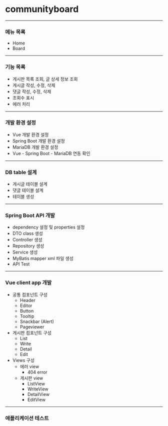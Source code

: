 # communityboard

---

### 메뉴 목록

- Home
- Board

---

### 기능 목록

- 게시판 목록 조회, 글 상세 정보 조회
- 게시글 작성, 수정, 삭제
- 댓글 작성, 수정, 삭제
- 조회수 표시
- 에러 처리

---

### 개발 환경 설정

- Vue 개발 환경 설정
- Spring Boot 개발 환경 설정
- MariaDB 개발 환경 설정
- Vue - Spring Boot - MariaDB 연동 확인

---

### DB table 설계

- 게시글 테이블 설계
- 댓글 테이블 설계
- 테이블 생성

---

### Spring Boot API 개발

- dependency 설정 및 properties 설정
- DTO class 생성
- Controller 생성
- Repository 생성
- Service 생성
- MyBatis mapper xml 파일 생성
- API Test

---



### Vue client app 개발

- 공통 컴포넌트 구성
    - Header
    - Editor
    - Button
    - Tooltip
    - Snackbar (Alert)
    - Pageviewer
- 게시판 컴포넌트 구성
    - List
    - Write
    - Detail
    - Edit
- Views 구성
    - 에러 view
        - 404 error
    - 게시판 view
        - ListView
        - WriteView
        - DetailView
        - EditView

---

### 애플리케이션 테스트

